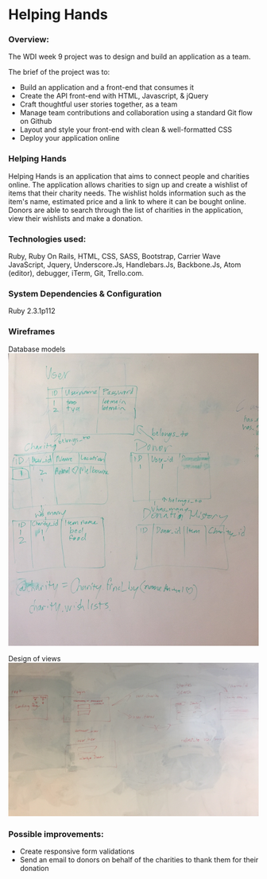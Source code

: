 # Helping Hands

### Overview:
The WDI week 9 project was to design and build an application as a team.

The brief of the project was to:
- Build an application and a front-end that consumes it
- Create the API front-end with HTML, Javascript, & jQuery
- Craft thoughtful user stories together, as a team
- Manage team contributions and collaboration using a standard Git flow on Github
- Layout and style your front-end with clean & well-formatted CSS
- Deploy your application online

### Helping Hands
Helping Hands is an application that aims to connect people and charities online. The application allows charities to sign up and create a wishlist of items that their charity needs. The wishlist holds information such as the item's name, estimated price and a link to where it can be bought online. Donors are able to search through the list of charities in the application, view their wishlists and make a donation.

### Technologies used:
Ruby, Ruby On Rails, HTML, CSS, SASS, Bootstrap, Carrier Wave JavaScript, Jquery, Underscore.Js, Handlebars.Js, Backbone.Js, Atom (editor), debugger, iTerm, Git, Trello.com.

### System Dependencies & Configuration
Ruby 2.3.1p112

### Wireframes

Database models
![alt text](./images/wireframes01.jpg "Wireframe-01")

Design of views
![alt text](./images/wireframes02.jpg "Wireframe-02")

### Possible improvements:
- Create responsive form validations
- Send an email to donors on behalf of the charities to thank them for their donation
